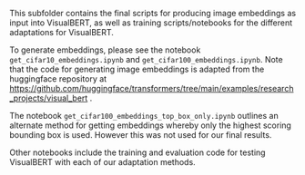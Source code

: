 This subfolder contains the final scripts for producing image embeddings as input into VisualBERT, as well as training scripts/notebooks for the different adaptations for VisualBERT.

To generate embeddings, please see the notebook `get_cifar10_embeddings.ipynb` and `get_cifar100_embeddings.ipynb`. Note that the code for generating image embeddings is adapted from the huggingface repository at https://github.com/huggingface/transformers/tree/main/examples/research_projects/visual_bert .

The notebook `get_cifar100_embeddings_top_box_only.ipynb` outlines an alternate method for getting embeddings whereby only the highest scoring bounding box is used. However this was not used for our final results.

Other notebooks include the training and evaluation code for testing VisualBERT with each of our adaptation methods.
